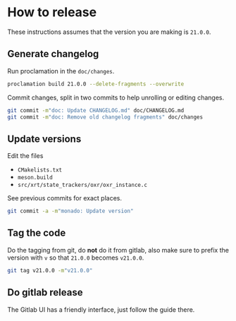 # How to release

These instructions assumes that the version you are making is `21.0.0`.

## Generate changelog

Run proclamation in the `doc/changes`.

```sh
proclamation build 21.0.0 --delete-fragments --overwrite
```

Commit changes, split in two commits to help unrolling or editing changes.

```sh
git commit -m"doc: Update CHANGELOG.md" doc/CHANGELOG.md
git commit -m"doc: Remove old changelog fragments" doc/changes
```


## Update versions

Edit the files

* `CMakelists.txt`
* `meson.build`
* `src/xrt/state_trackers/oxr/oxr_instance.c`

See previous commits for exact places.

```sh
git commit -a -m"monado: Update version"
```


## Tag the code

Do the tagging from git, do **not** do it from gitlab, also make sure to prefix
the version with `v` so that `21.0.0` becomes `v21.0.0`.

```sh
git tag v21.0.0 -m"v21.0.0"
```


## Do gitlab release

The Gitlab UI has a friendly interface, just follow the guide there.
